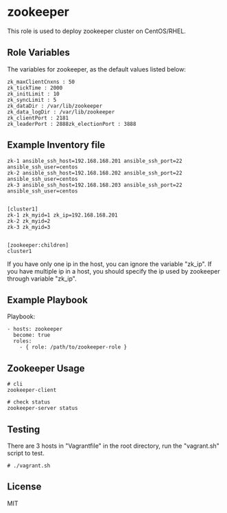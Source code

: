 # zookeeper

This role is used to deploy zookeeper cluster on CentOS/RHEL.

## Role Variables


The variables for zookeeper, as the default values listed below:

```
zk_maxClientCnxns : 50
zk_tickTime : 2000
zk_initLimit : 10
zk_syncLimit : 5
zk_dataDir : /var/lib/zookeeper
zk_data_logDir : /var/lib/zookeeper
zk_clientPort : 2181
zk_leaderPort : 2888zk_electionPort : 3888
```

## Example Inventory file

```
zk-1 ansible_ssh_host=192.168.168.201 ansible_ssh_port=22 ansible_ssh_user=centos
zk-2 ansible_ssh_host=192.168.168.202 ansible_ssh_port=22 ansible_ssh_user=centos
zk-3 ansible_ssh_host=192.168.168.203 ansible_ssh_port=22 ansible_ssh_user=centos


[cluster1]
zk-1 zk_myid=1 zk_ip=192.168.168.201
zk-2 zk_myid=2
zk-3 zk_myid=3


[zookeeper:children]
cluster1

```

If you have only one ip in the host, you can ignore the variable "zk_ip". If you have multiple ip in a host, you should specify the ip used by zookeeper through variable "zk_ip".


## Example Playbook

Playbook:

```
- hosts: zookeeper
  become: true
  roles:
    - { role: /path/to/zookeeper-role }

```


## Zookeeper Usage


```
# cli
zookeeper-client

# check status
zookeeper-server status

```


## Testing

There are 3 hosts in "Vagrantfile" in the root directory, run the "vagrant.sh" script to test.

```
# ./vagrant.sh
```

License
-------

MIT

